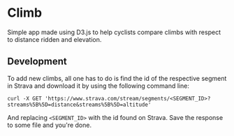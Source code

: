
# Climb

Simple app made using D3.js to help cyclists compare climbs with respect to distance ridden and elevation.

## Development

To add new climbs, all one has to do is find the id of the respective segment in Strava and download it by using the following command line:

    curl -X GET 'https://www.strava.com/stream/segments/<SEGMENT_ID>?streams%5B%5D=distance&streams%5B%5D=altitude'

And replacing `<SEGMENT_ID>` with the id found on Strava. Save the response to some file and you're done.
